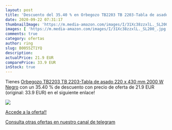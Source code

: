 ```yaml
---
layout: post
title: 'Descuento del 35.40 % en Orbegozo TB2203 TB 2203-Tabla de asado  '
date: 2020-09-22 07:31:17
thumbnailImage: 'https://m.media-amazon.com/images/I/31Xc38zzxlL._SL200_.jpg'
images: [ 'https://m.media-amazon.com/images/I/31Xc38zzxlL._SL200_.jpg' ]
comments: true
category: ofertas
author: ring
slug: B0055ZT1YQ
description:
actualPrice: 21.9 EUR
comparePrice: 33.9 EUR
inStock: true
---
```


Tienes [Orbegozo TB2203 TB 2203-Tabla de asado  220 x 430 mm  2000 W  Negro](https://www.amazon.com/dp/B0055ZT1YQ/?tag=redken08-20) con un 35.40 % de descuento con precio de oferta de 21.9 EUR (original: 33.9 EUR) en el siguiente enlace!

[![](https://m.media-amazon.com/images/I/31Xc38zzxlL._SL200_.jpg)](https://www.amazon.com/dp/B0055ZT1YQ/?tag=redken08-20)

[Accede a la oferta!!](https://www.amazon.com/dp/B0055ZT1YQ/?tag=redken08-20)

[Consulta otras ofertas en nuestro canal de telegram](https://t.me/s/ofertas25)
